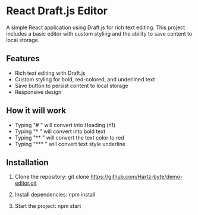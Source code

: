 # React Draft.js Editor

A simple React application using Draft.js for rich text editing. This project includes a basic editor with custom styling and the ability to save content to local storage.

## Features

- Rich text editing with Draft.js
- Custom styling for bold, red-colored, and underlined text
- Save button to persist content to local storage
- Responsive design

## How it will work

- Typing "# " will convert into Heading (h1)
- Typing "* " will convert into bold text
- Typing "** " will convert the text color to red
- Typing "*** " will convert text style underline


## Installation

1. Clone the repository:
git clone https://github.com/Hartz-byte/demo-editor.git

2. Install dependencies:
npm install

3. Start the project:
npm start
